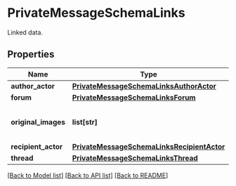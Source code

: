 # PrivateMessageSchemaLinks

Linked data.

## Properties
Name | Type | Description | Notes
------------ | ------------- | ------------- | -------------
**author_actor** | [**PrivateMessageSchemaLinksAuthorActor**](PrivateMessageSchemaLinksAuthorActor.md) |  | 
**forum** | [**PrivateMessageSchemaLinksForum**](PrivateMessageSchemaLinksForum.md) |  | 
**original_images** | **list[str]** | Array of original image urls (if present). | [optional] 
**recipient_actor** | [**PrivateMessageSchemaLinksRecipientActor**](PrivateMessageSchemaLinksRecipientActor.md) |  | [optional] 
**thread** | [**PrivateMessageSchemaLinksThread**](PrivateMessageSchemaLinksThread.md) |  | 

[[Back to Model list]](../README.md#documentation-for-models) [[Back to API list]](../README.md#documentation-for-api-endpoints) [[Back to README]](../README.md)


